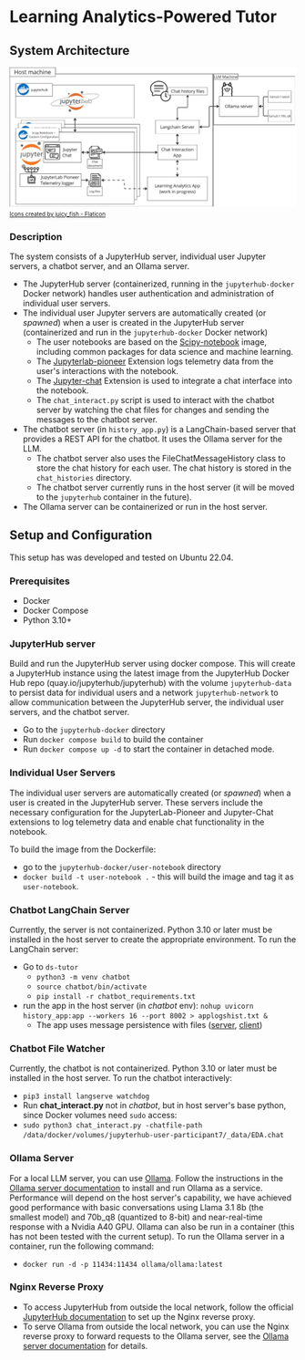# Learning Analytics-Powered Tutor
## System Architecture
![ds-tutor architecture](./images/DS%20Tutor%20Architecture.png)
<a href="https://www.flaticon.com/free-icons/log" title="icons" style="font-size: 0.7em;">Icons created by juicy_fish - Flaticon</a>

### Description
The system consists of a JupyterHub server, individual user Jupyter servers, a chatbot server, and an Ollama server. 
- The JupyterHub server (containerized, running in the `jupyterhub-docker` Docker network) handles user authentication and administration of individual user servers.
- The individual user Jupyter servers are automatically created (or *spawned*) when a user is created in the JupyterHub server (containerized and run in the `jupyterhub-docker` Docker network)
    - The user notebooks are based on the [Scipy-notebook](https://github.com/jupyter/docker-stacks/tree/main/images/scipy-notebook) image, including common packages for data science and machine learning.
    - The [Jupyterlab-pioneer](https://pypi.org/project/jupyterlab-pioneer/) Extension logs telemetry data from the user's interactions with the notebook.
    - The [Jupyter-chat](https://github.com/jupyterlab/jupyter-chat) Extension is used to integrate a chat interface into the notebook.
    - The `chat_interact.py` script is used to interact with the chatbot server by watching the chat files for changes and sending the messages to the chatbot server.
- The chatbot server (in `history_app.py`) is a LangChain-based server that provides a REST API for the chatbot. It uses the Ollama server for the LLM. 
    - The chatbot server also uses the FileChatMessageHistory class to store the chat history for each user. The chat history is stored in the `chat_histories` directory.
    - The chatbot server currently runs in the host server (it will be moved to the `jupyterhub` container in the future).
- The Ollama server can be containerized or run in the host server.

## Setup and Configuration
This setup has was developed and tested on Ubuntu 22.04. 

### Prerequisites
- Docker
- Docker Compose
- Python 3.10+

### JupyterHub server
Build and run the JupyterHub server using docker compose. This will create a JupyterHub instance using the latest image from the JupyterHub Docker Hub repo (quay.io/jupyterhub/jupyterhub) with the volume `jupyterhub-data` to persist data for individual users and a network `jupyterhub-network` to allow communication between the JupyterHub server, the individual user servers, and the chatbot server.
- Go to the `jupyterhub-docker` directory
- Run `docker compose build` to build the container
- Run `docker compose up -d` to start the container in detached mode.

### Individual User Servers
The individual user servers are automatically created (or *spawned*) when a user is created in the JupyterHub server. These servers include the necessary configuration for the JupyterLab-Pioneer and Jupyter-Chat extensions to log telemetry data and enable chat functionality in the notebook.

To build the image from the Dockerfile:
- go to the `jupyterhub-docker/user-notebook` directory
- `docker build -t user-notebook .` - this will build the image and tag it as `user-notebook`.


### Chatbot LangChain Server
Currently, the server is not containerized. Python 3.10 or later must be installed in the host server to create the appropriate environment. To run the LangChain server:
- Go to `ds-tutor`
    - `python3 -m venv chatbot`
    - `source chatbot/bin/activate`
    - `pip install -r chatbot_requirements.txt`
- run the app in the host server (in *chatbot* env): `nohup uvicorn history_app:app --workers 16 --port 8002 > applogshist.txt &`
    - The app uses message persistence with files ([server](https://github.com/langchain-ai/langserve/blob/main/examples/chat_with_persistence/server.py), [client](https://github.com/langchain-ai/langserve/blob/main/examples/chat_with_persistence/client.ipynb))

### Chatbot File Watcher
Currently, the chatbot is not containerized. Python 3.10 or later must be installed in the host server. To run the chatbot interactively:
- `pip3 install langserve watchdog`
- Run **chat_interact.py** not in *chatbot*, but in host server's base python, since Docker volumes need `sudo` access:  
- `sudo python3 chat_interact.py -chatfile-path  /data/docker/volumes/jupyterhub-user-participant7/_data/EDA.chat`

### Ollama Server
For a local LLM server, you can use [Ollama](https://ollama.com/). Follow the instructions in the [Ollama server documentation](https://github.com/varunvasudeva1/ollama-server-docs?tab=readme-ov-file) to install and run Ollama as a service.
Performance will depend on the host server's capability, we have achieved good performance with basic conversations using Llama 3.1 8b (the smallest model) and 70b_q8 (quantized to 8-bit) and near-real-time response with a Nvidia A40 GPU. 
Ollama can also be run in a container (this has not been tested with the current setup). To run the Ollama server in a container, run the following command:
- `docker run -d -p 11434:11434 ollama/ollama:latest`


### Nginx Reverse Proxy
- To access JupyterHub from outside the local network, follow the official [JupyterHub documentation](https://jupyterhub.readthedocs.io/en/stable/howto/configuration/config-proxy.html#nginx) to set up the Nginx reverse proxy.
- To serve Ollama from outside the local network, you can use the Nginx reverse proxy to forward requests to the Ollama server, see the [Ollama server documentation](https://github.com/ollama/ollama/blob/main/docs/faq.md#how-can-i-use-ollama-with-a-proxy-server) for details.
